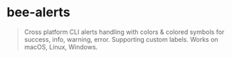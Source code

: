 # bee-alerts

> Cross platform CLI alerts handling with colors & colored symbols for success, info, warning, error. Supporting custom labels. Works on macOS, Linux, Windows.
